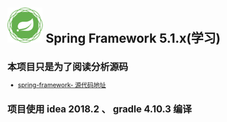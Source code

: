 # <img src="src/docs/asciidoc/images/spring-framework.png" width="80" height="80"> Spring Framework 5.1.x(学习)

## 本项目只是为了阅读分析源码
* [spring-framework- 源代码地址](https://github.com/spring-projects/spring-framework)

## 项目使用 idea 2018.2 、 gradle 4.10.3 编译